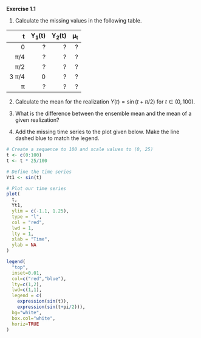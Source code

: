 **Exercise 1.1**

1. Calculate the missing values in the following table.

| t         | Y<sub>1</sub>(t)         | Y<sub>2</sub>(t)         | &mu;<sub>t</sub>          |
| ----------: | ---------------: | ---------------: | ---------------: |
| 0 | ? | ? | ? |
| &pi;/4 | ? | ? | ? |
| &pi;/2 | ? | ? | ? |
| 3 &pi;/4 | 0 | ? | ? |
| &pi; | ? | ? | ? |

2. Calculate the mean for the realization $Y(t) = \sin(t + \pi / 2)$ for $t \in (0, 100)$.

3. What is the difference between the ensemble mean and the mean of a given realization?

4. Add the missing time series to the plot given below.
    Make the line dashed blue to match the legend.

```R
# Create a sequence to 100 and scale values to (0, 25)
t <- c(0:100)
t <- t * 25/100

# Define the time series
Yt1 <- sin(t)

# Plot our time series
plot(
  t, 
  Yt1, 
  ylim = c(-1.1, 1.25), 
  type = "l", 
  col = "red", 
  lwd = 1, 
  lty = 1, 
  xlab = "Time", 
  ylab = NA
)

legend(
  "top", 
  inset=0.01, 
  col=c("red","blue"), 
  lty=c(1,2), 
  lwd=c(1,1), 
  legend = c(
    expression(sin(t)),
    expression(sin(t+pi/2))), 
  bg="white",
  box.col="white",
  horiz=TRUE
)
```
